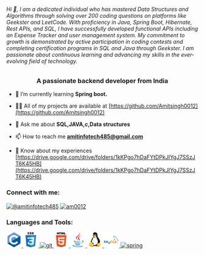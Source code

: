 <h1 align="center"/><h6>Hi 👋, I am a dedicated individual who has mastered Data Structures and Algorithms through solving over 200 coding questions on platforms like Geekster and LeetCode. With proficiency in Java, Spring Boot, Hibernate, Rest APIs, and SQL, I have successfully developed functional APIs including an Expense Tracker and user management system. My commitment to growth is demonstrated by active participation in coding contests and completing certification programs in SQL and Java through Geekster. I am passionate about continuous learning and advancing my skills in the ever-evolving field of technology.</h6>
<h3 align="center">A passionate backend developer from India</h3>

- 🌱 I’m currently learning **Spring boot.**

- 👨‍💻 All of my projects are available at [https://github.com/Amitsingh0012](https://github.com/Amitsingh0012)

- 💬 Ask me about **SQL,JAVA,c,Data structures**

- 📫 How to reach me **amitinfotech485@gmail.com**

- 📄 Know about my experiences [https://drive.google.com/drive/folders/1kKPgo7hDaFYtDPkJIYgJ7SSzJT6K45HB](https://drive.google.com/drive/folders/1kKPgo7hDaFYtDPkJIYgJ7SSzJT6K45HB)

<h3 align="left">Connect with me:</h3>
<p align="left">
<a href="https://www.hackerrank.com/@amitinfotech485" target="blank"><img align="center" src="https://raw.githubusercontent.com/rahuldkjain/github-profile-readme-generator/master/src/images/icons/Social/hackerrank.svg" alt="@amitinfotech485" height="30" width="40" /></a>
<a href="https://www.leetcode.com/am0012" target="blank"><img align="center" src="https://raw.githubusercontent.com/rahuldkjain/github-profile-readme-generator/master/src/images/icons/Social/leet-code.svg" alt="am0012" height="30" width="40" /></a>
</p>

<h3 align="left">Languages and Tools:</h3>
<p align="left"> <a href="https://www.cprogramming.com/" target="_blank" rel="noreferrer"> <img src="https://raw.githubusercontent.com/devicons/devicon/master/icons/c/c-original.svg" alt="c" width="40" height="40"/> </a> <a href="https://www.w3schools.com/css/" target="_blank" rel="noreferrer"> <img src="https://raw.githubusercontent.com/devicons/devicon/master/icons/css3/css3-original-wordmark.svg" alt="css3" width="40" height="40"/> </a> <a href="https://git-scm.com/" target="_blank" rel="noreferrer"> <img src="https://www.vectorlogo.zone/logos/git-scm/git-scm-icon.svg" alt="git" width="40" height="40"/> </a> <a href="https://www.w3.org/html/" target="_blank" rel="noreferrer"> <img src="https://raw.githubusercontent.com/devicons/devicon/master/icons/html5/html5-original-wordmark.svg" alt="html5" width="40" height="40"/> </a> <a href="https://www.java.com" target="_blank" rel="noreferrer"> <img src="https://raw.githubusercontent.com/devicons/devicon/master/icons/java/java-original.svg" alt="java" width="40" height="40"/> </a> <a href="https://www.linux.org/" target="_blank" rel="noreferrer"> <img src="https://raw.githubusercontent.com/devicons/devicon/master/icons/linux/linux-original.svg" alt="linux" width="40" height="40"/> </a> <a href="https://www.mysql.com/" target="_blank" rel="noreferrer"> <img src="https://raw.githubusercontent.com/devicons/devicon/master/icons/mysql/mysql-original-wordmark.svg" alt="mysql" width="40" height="40"/> </a> <a href="https://spring.io/" target="_blank" rel="noreferrer"> <img src="https://www.vectorlogo.zone/logos/springio/springio-icon.svg" alt="spring" width="40" height="40"/> </a> </p>
